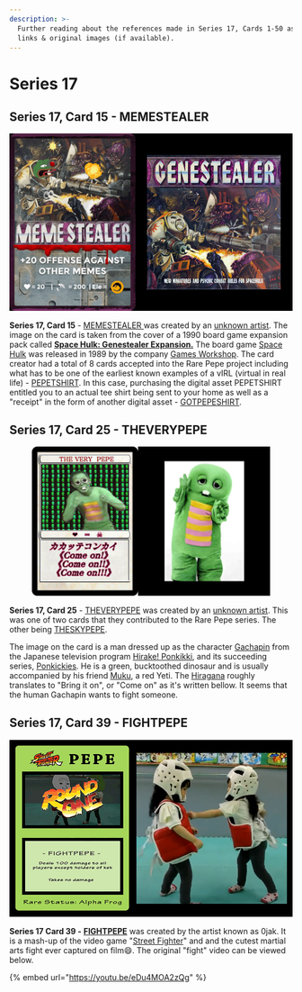 ```yaml
---
description: >-
  Further reading about the references made in Series 17, Cards 1-50 as well as
  links & original images (if available).
---
```


# Series 17

## Series 17, Card 15 - MEMESTEALER

![](<../../../.gitbook/assets/S17 C15 - MEMESTEALER source and card.jpg>)

**Series 17, Card 15** - [MEMESTEALER ](https://pepe.wtf/asset/MEMESTEALER)was created by an [unknown artist](https://pepe.wtf/artists/15qdhYM8WXZQUCPsR1oeoWkfCmBgeUZXht). The image on the card is taken from the cover of a 1990 board game expansion pack called [**Space Hulk: Genestealer Expansion.**](https://boardgamegeek.com/boardgame/13393/space-hulk-genestealer-expansion) The board game [Space Hulk](https://en.wikipedia.org/wiki/Space\_Hulk) was released in 1989 by the company [Games Workshop](https://en.wikipedia.org/wiki/Games\_Workshop). The card creator had a total of 8 cards accepted into the Rare Pepe project including what has to be one of the earliest known examples of a vIRL (virtual in real life) - [PEPETSHIRT](https://pepe.wtf/asset/PEPETSHIRT). In this case, purchasing the digital asset PEPETSHIRT entitled you to an actual tee shirt being sent to your home as well as a "receipt" in the form of another digital asset - [GOTPEPESHIRT](https://pepe.wtf/asset/GOTPEPESHIRT).&#x20;

## Series 17, Card 25 - THEVERYPEPE

<figure><img src="../../../.gitbook/assets/S17 C25 - THEVERYPEPE card and source.jpg" alt=""><figcaption></figcaption></figure>

**Series 17, Card 25** - [THEVERYPEPE](https://pepe.wtf/asset/THEVERYPEPE) was created by an [unknown artist](https://pepe.wtf/artists/1P1JukVHAHwqQcSKhPBgTsPp4oiR33163s). This was one of two cards that they contributed to the Rare Pepe series. The other being [THESKYPEPE](https://pepe.wtf/asset/THESKYPEPE).

The image on the card is a man dressed up as the character [Gachapin](https://en.wikipedia.org/wiki/Gachapin) from the Japanese television program [Hirake! Ponkikki](https://www.imdb.com/title/tt15227182/), and its succeeding series, [Ponkickies](https://en.moegirl.org.cn/Ponkickies). He is a green, bucktoothed dinosaur and is usually accompanied by his friend [Muku](http://ilovetheyeti.blogspot.com/2009/06/mukku-yeti.html), a red Yeti. The [Hiragana](https://en.wikipedia.org/wiki/Hiragana) roughly translates to "Bring it on", or "Come on" as it's written bellow. It seems that the human Gachapin wants to fight someone.&#x20;

## Series 17, Card 39 - FIGHTPEPE

![](<../../../.gitbook/assets/S17 C39 - FIGHTPEPE card and source.jpg>)

**Series 17 Card 39 -** [**FIGHTPEPE**](https://pepe.wtf/asset/FIGHTPEPE) was created by the artist known as 0jak. It is a mash-up of the video game "[Street Fighter](https://streetfighter.fandom.com/wiki/Street\_Fighter\_Wiki)" and and the cutest martial arts fight ever captured on film:smile:. The original "fight" video can be viewed below.

{% embed url="https://youtu.be/eDu4MOA2zQg" %}

